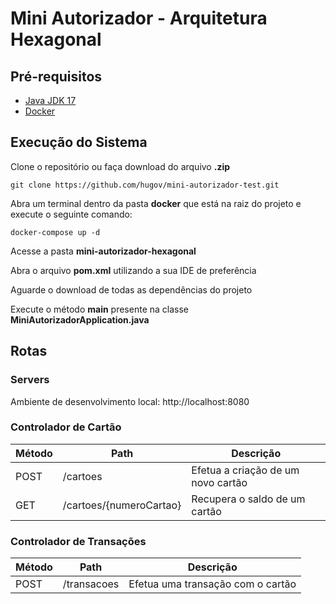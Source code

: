 # Mini Autorizador - Arquitetura Hexagonal

## Pré-requisitos
- [Java JDK 17](https://www.oracle.com/br/java/technologies/downloads/#java17)
- [Docker](https://www.docker.com/products/docker-desktop/)

## Execução do Sistema

Clone o repositório ou faça download do arquivo **.zip**
```
git clone https://github.com/hugov/mini-autorizador-test.git
```

Abra um terminal dentro da pasta **docker** que está na raiz do projeto e execute o seguinte comando:
```
docker-compose up -d
```

Acesse a pasta **mini-autorizador-hexagonal**

Abra o arquivo **pom.xml** utilizando a sua IDE de preferência

Aguarde o download de todas as dependências do projeto

Execute o método **main** presente na classe **MiniAutorizadorApplication.java**

## Rotas

### Servers
Ambiente de desenvolvimento local: http://localhost:8080

### Controlador de Cartão
| Método  | Path  | Descrição                          |
| ------------ | ------------ |------------------------------------|
| POST  |  /cartoes | Efetua a criação de um novo cartão |
| GET  |  /cartoes/{numeroCartao} | Recupera o saldo de um cartão      |

### Controlador de Transações
| Método  | Path  | Descrição                         |
| ------------ | ------------ |-----------------------------------|
| POST  |  /transacoes | Efetua uma transação com o cartão |